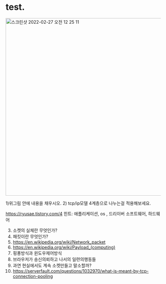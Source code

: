 # test. 
<img width="576" alt="스크린샷 2022-02-27 오전 12 25 11" src="https://user-images.githubusercontent.com/13060192/155848766-c08eb8c3-d197-4fbb-93e6-fa86881bd103.png">

1)위그림 안에 내용을 채우시오.
2) tcp/ip모델 4계층으로 나누는걸 적용해보세요.

https://ryusae.tistory.com/4
힌트: 애플리케이션, os , 드리이버 소프트웨어, 하드웨어

3) 소켓의 실체란 무엇인가?
4) 패킷이란 무엇인가?
5) https://en.wikipedia.org/wiki/Network_packet
6) https://en.wikipedia.org/wiki/Payload_(computing)
7) 핑퐁방식과 윈도우제어방식
8) 브라우저가 송신의뢰하고 나서의 일련의행동들
9) 과연 현실에서도 계속 소켓만들고 말소할까?
10) https://serverfault.com/questions/1032970/what-is-meant-by-tcp-connection-pooling
